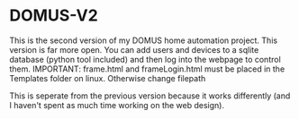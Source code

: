 # DOMUS-V2
This is the second version of my DOMUS home automation project. This version is far more open. 
You can add users and devices to a sqlite database (python tool included) and then log into the webpage to control them.
IMPORTANT: frame.html and frameLogin.html must be placed in the Templates folder on linux. Otherwise change filepath

This is seperate from the previous version because it works differently (and I haven't spent as much time working on the web design).

